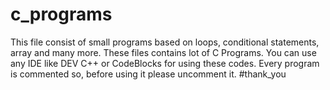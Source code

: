 # c_programs
This file consist of small programs based on loops, conditional statements, array and many more.
These files contains lot of C Programs.
You can use any IDE like DEV C++ or CodeBlocks for using these codes.
Every program is commented so, before using it please uncomment it.
#thank_you

